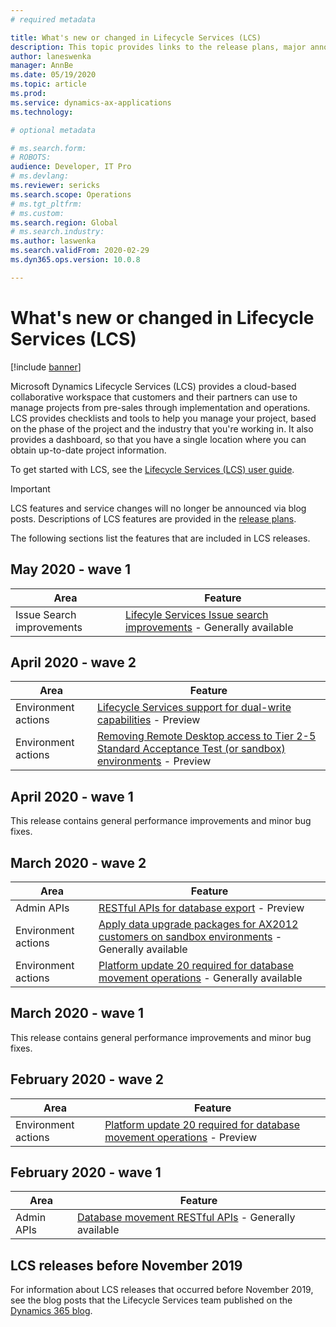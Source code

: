 ```yaml
---
# required metadata

title: What's new or changed in Lifecycle Services (LCS)
description: This topic provides links to the release plans, major announcements, and more for Microsoft Dynamics Lifecycle Services (LCS). 
author: laneswenka
manager: AnnBe
ms.date: 05/19/2020
ms.topic: article
ms.prod: 
ms.service: dynamics-ax-applications
ms.technology: 

# optional metadata

# ms.search.form: 
# ROBOTS: 
audience: Developer, IT Pro
# ms.devlang:
ms.reviewer: sericks
ms.search.scope: Operations
# ms.tgt_pltfrm: 
# ms.custom: 
ms.search.region: Global
# ms.search.industry: 
ms.author: laswenka
ms.search.validFrom: 2020-02-29
ms.dyn365.ops.version: 10.0.8

---
```


# What's new or changed in Lifecycle Services (LCS)

[!include [banner](../includes/banner.md)]

Microsoft Dynamics Lifecycle Services (LCS) provides a cloud-based collaborative workspace that customers and their partners can use to manage projects from pre-sales through implementation and operations. LCS provides checklists and tools to help you manage your project, based on the phase of the project and the industry that you're working in. It also provides a dashboard, so that you have a single location where you can obtain up-to-date project information.

To get started with LCS, see the [Lifecycle Services (LCS) user guide](lcs-user-guide.md).

> [!IMPORTANT]
> LCS features and service changes will no longer be announced via blog posts. Descriptions of LCS features are provided in the [release plans](https://go.microsoft.com/fwlink/?linkid=2010158). 

The following sections list the features that are included in LCS releases.

## May 2020 - wave 1
| Area | Feature |
|------|---------|
| Issue Search improvements | [Lifecyle Services Issue search improvements](https://docs.microsoft.com/dynamics365-release-plan/2020wave1/finance-operations-crossapp-capabilities/lifecyle-services-issue-search-improvements) - Generally available | 


## April 2020 - wave 2

| Area | Feature |
|------|---------|
| Environment actions | [Lifecycle Services support for dual-write capabilities](https://docs.microsoft.com/dynamics365-release-plan/2020wave1/finance-operations-crossapp-capabilities/lifecycle-services-support-dual-write-capabilities) - Preview|
| Environment actions | [Removing Remote Desktop access to Tier 2-5 Standard Acceptance Test (or sandbox) environments](https://docs.microsoft.com/dynamics365-release-plan/2020wave1/finance-operations-crossapp-capabilities/removing-remote-desktop-access-tier-2-5-standard-acceptance-test-or-sandbox-environments) - Preview|

## April 2020 - wave 1

This release contains general performance improvements and minor bug fixes.  

## March 2020 - wave 2

| Area | Feature |
|------|---------|
| Admin APIs | [RESTful APIs for database export](https://docs.microsoft.com/dynamics365-release-plan/2019wave2/finance-operations-crossapp-capabilities/restful-apis-database-export) - Preview |
| Environment actions | [Apply data upgrade packages for AX2012 customers on sandbox environments](https://docs.microsoft.com/dynamics365-release-plan/2019wave2/finance-operations-crossapp-capabilities/apply-data-upgrade-packages-ax-2012-customers-sandbox-environments) - Generally available |
| Environment actions | [Platform update 20 required for database movement operations](https://docs.microsoft.com/dynamics365-release-plan/2019wave2/finance-operations-crossapp-capabilities/platform-update-20-required-database-movement-operations) - Generally available|

## March 2020 - wave 1

This release contains general performance improvements and minor bug fixes.  

## February 2020 - wave 2

| Area | Feature |
|------|---------|
| Environment actions | [Platform update 20 required for database movement operations](https://docs.microsoft.com/dynamics365-release-plan/2019wave2/finance-operations-crossapp-capabilities/platform-update-20-required-database-movement-operations) - Preview |

## February 2020 - wave 1

| Area | Feature |
|------|---------|
| Admin APIs | [Database movement RESTful APIs](https://docs.microsoft.com/dynamics365-release-plan/2019wave2/finance-operations-crossapp-capabilities/database-movement-restful-apis-lifecycle-services) - Generally available |

## LCS releases before November 2019

For information about LCS releases that occurred before November 2019, see the blog posts that the Lifecycle Services team published on the [Dynamics 365 blog](https://cloudblogs.microsoft.com/dynamics365/author/lifecycle-services-team/).
